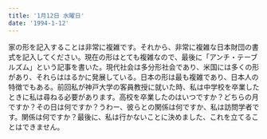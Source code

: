 ```yaml
---
title: '1月12日 水曜日'
date: '1994-1-12'
---
```

家の形を記入することは非常に複雑です。それから、非常に複雑な日本財団の書式を記入してください。現在の形はとても複雑なので、最後に「アンチ・テーブルズム」という記事を書いた。現代社会は多分形社会であり、米国には多くの形があり、それらははるかに発展している。日本の形は最も複雑であり、日本人の特徴でもある。前回私が神戸大学の客員教授に就いた時、私は中学校を卒業したときに私は尋ねる必要があります。高校を卒業したのはいつですか？どちらの月ですか？その日は何ですか？うわー、彼らとの関係は何ですか、私は訪問学者です。関係は何ですか？最後に、私は行かないことに決めました、これを立てることはできません。
